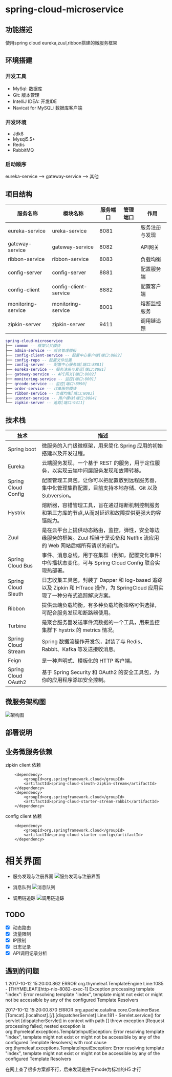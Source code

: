 # spring-cloud-microservice

## 功能描述
使用spring cloud eureka,zuul,ribbon搭建的微服务框架

## 环境搭建
### 开发工具
- MySql: 数据库
- Git: 版本管理
- IntelliJ IDEA: 开发IDE
- Navicat for MySQL: 数据库客户端

### 开发环境
- Jdk8
- Mysql5.5+
- Redis
- RabbitMQ

### 启动顺序
eureka-service --> gateway-service --> 其他

## 项目结构


| 服务名称 | 模块名称 | 服务端口 | 管理端口 | 作用
|--------|--------|--------|--------|--------|
|eureka-service|ureka-service|8081|        |服务注册与发现
|gateway-service| gateway-service | 8082 |        |API网关
|ribbon-service| ribbon-service| 8083    |        |负载均衡
|config-server|config-server| 8881     |        |配置服务端
|config-client| config-client-service |8882 |        | 配置客户端
|monitoring-service|monitoring-service|8001||熔断监控服务
|zipkin-server|zipkin-server|9411||调用链追踪



``` lua
spring-cloud-microservice
├── common -- 框架公共模块
├── admin-service -- 后台管理模板
├── config-client-service -- 配置中心客户端[端口:8882]
├── config-repo -- 配置文件位置
├── config-server -- 配置中心服务端[端口:8881]
├── eureka-service -- 服务注册与发现[端口:8081]
├── gateway-service -- API网关[端口:8082]
├── monitoring-service -- 监控[端口:8001]
├── qrcode-service -- 监控[端口:8990]
├── order-service -- 订单服务模块
├── ribbon-service -- 负载均衡[端口:8083]
├── ucenter-service -- 用户模块[端口:8084]
└── zipkin-server -- 追踪[端口:9411]

```
## 技术栈
| 技术 | 描述|
|--------|--------|
|Spring boot| 微服务的入门级微框架，用来简化 Spring 应用的初始搭建以及开发过程。
|Eureka | 云端服务发现，一个基于 REST 的服务，用于定位服务，以实现云端中间层服务发现和故障转移。
|Spring Cloud Config |配置管理工具包，让你可以把配置放到远程服务器，集中化管理集群配置，目前支持本地存储、Git 以及 Subversion。
|Hystrix |熔断器，容错管理工具，旨在通过熔断机制控制服务和第三方库的节点,从而对延迟和故障提供更强大的容错能力。
|Zuul | 是在云平台上提供动态路由，监控，弹性，安全等边缘服务的框架。Zuul 相当于是设备和 Netflix 流应用的 Web 网站后端所有请求的前门。
|Spring Cloud Bus |事件、消息总线，用于在集群（例如，配置变化事件）中传播状态变化，可与 Spring Cloud Config 联合实现热部署。
|Spring Cloud Sleuth |日志收集工具包，封装了 Dapper 和 log-based 追踪以及 Zipkin 和 HTrace 操作，为 SpringCloud 应用实现了一种分布式追踪解决方案。
|Ribbon |提供云端负载均衡，有多种负载均衡策略可供选择，可配合服务发现和断路器使用。
|Turbine | 是聚合服务器发送事件流数据的一个工具，用来监控集群下 hystrix 的 metrics 情况。
|Spring Cloud Stream |Spring 数据流操作开发包，封装了与 Redis、Rabbit、Kafka 等发送接收消息。
|Feign | 是一种声明式、模板化的 HTTP 客户端。
|Spring Cloud OAuth2 | 基于 Spring Security 和 OAuth2 的安全工具包，为你的应用程序添加安全控制。

## 微服务架构图
![架构图](doc/spring-cloud-architecture.png)

## 部署说明

## 业务微服务依赖
zipkin client 依赖
```
	<dependency>
		<groupId>org.springframework.cloud</groupId>
		<artifactId>spring-cloud-sleuth-zipkin-stream</artifactId>
	</dependency>
	<dependency>
		<groupId>org.springframework.cloud</groupId>
		<artifactId>spring-cloud-starter-stream-rabbit</artifactId>
	</dependency>

```
config client 依赖
```
	<dependency>
		<groupId>org.springframework.cloud</groupId>
		<artifactId>spring-cloud-starter-config</artifactId>
	</dependency>

```
# 相关界面
- 服务发现与注册界面
![服务发现与注册界面](doc/eureka.png)

- 消息队列
![消息队列](doc/rabbitmq.png)

- 调用链追踪
![调用链追踪](doc/zipkin.png)

## TODO
- [x] 动态路由
- [x] 流量限制
- [x] IP限制
- [x] 日志记录
- [x] API调用记录分析
## 遇到的问题
1.2017-10-12 15:20:00.862 ERROR org.thymeleaf.TemplateEngine Line:1085 - [THYMELEAF][http-nio-8082-exec-1] Exception processing template "index": Error resolving template "index", template might not exist or might not be accessible by any of the configured Template Resolvers
  
  2017-10-12 15:20:00.870 ERROR org.apache.catalina.core.ContainerBase.[Tomcat].[localhost].[/].[dispatcherServlet] Line:181 - Servlet.service() for servlet [dispatcherServlet] in context with path [] threw exception [Request processing failed; nested exception is org.thymeleaf.exceptions.TemplateInputException: Error resolving template "index", template might not exist or might not be accessible by any of the configured Template Resolvers] with root cause
  org.thymeleaf.exceptions.TemplateInputException: Error resolving template "index", template might not exist or might not be accessible by any of the configured Template Resolvers
  
  在网上查了很多方案都不行，后来发现是由于mode为标准的H5 才行